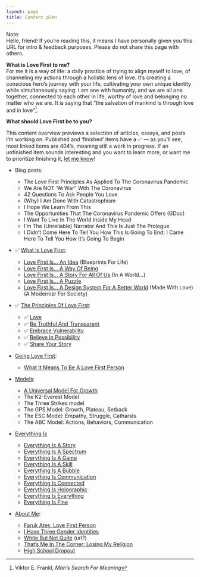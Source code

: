 ```yaml
---
layout: page
title: Content plan
---
```


<nobr>Note:</nobr>  
Hello, friend! If you’re reading this, it means I have personally given you this URL for intro & feedback purposes<!-- or you’re looking under the hood in my repository -->. Please do not share this page with others.

**What is Love First to me?**  
For me it is a way of life: a daily practice of trying to align myself to love, of channeling my actions through a holistic lens of love. It’s creating a conscious hero’s journey with your life, cultivating your own unique identity while simultaneously saying: I am one with humanity, and we are all one together, connected to each other in life, worthy of love and belonging no matter who we are. It is saying that “the salvation of mankind is through love and in love”[^1].

**What should Love First be to you?**


This content overview previews a selection of articles, essays, and posts I’m working on. Published and ‘finished’ items have a ✅ — as you’ll see, most linked items are 404’s, meaning still a work in progress. If an unfinished item sounds interesting and you want to learn more, or want me to prioritize finishing it, [let me know](/contact/)!

* Blog posts:
	- The Love First Principles As Applied To The Coronavirus Pandemic
	- We Are NOT “At War” With The Coronavirus
	- 42 Questions To Ask People You Love
	- (Why) I Am Done With Catastrophism
	- I Hope We Learn From This
	- The Opportunities That The Coronavirus Pandemic Offers (GDoc)
	- I Want To Live In The World Inside My Head
	- I’m The (Unreliable) Narrator And This Is Just The Prologue
	- I Didn’t Come Here To Tell You How This Is Going To End; I Came Here To Tell You How It’s Going To Begin
* ✅ [What Is Love First](/what-is-love-first):
	- [Love First Is… An Idea](/love-first-is/blueprint) (Blueprints For Life)
	- [Love First Is… A Way Of Being](/love-first-is/ontology)
	- [Love First Is… A Story For All Of Us](/love-first-is/storytelling) (In A World…)
	- [Love First Is… A Puzzle](/love-first-is/games)
	- [Love First Is… A Design System For A Better World](/love-first-is/design-systems) (Made With Love) <span class="post-meta">(A Modernizr For Society)</span>
* ✅ [The Principles Of Love First](/principles/):
	- ✅ [Love](/principles/love)
	- ✅ [Be Truthful And Transparent](/principles/be-truthful-and-transparent)
	- ✅ [Embrace Vulnerability](/principles/embrace-vulnerability)
	- ✅ [Believe In Possibility](/principles/believe-in-possibility)
	- ✅ [Share Your Story](/principles/share-your-story)
* [Going Love First](/practices/):
	- [What It Means To Be A Love First Person](/practices/be-a-love-first-person)

* [Models](/models/):
	- [A Universal Model For Growth](/models/universal-growth-model)
	- The K2-Everest Model
	- The Three Strikes model
	- The GPS Model: Growth, Plateau, Setback
	- The ESC Model: Empathy, Struggle, Catharsis
	- The ABC Model: Actions, Behaviors, Communication
* [Everything Is](/everything-is/)
	- [Everything Is A Story](/everything-is/a-story)
	- [Everything Is A Spectrum ](/everything-is/a-spectrum)
	- [Everything Is A Game](/everything-is/a-game)
	- [Everything Is A Skill](/everything-is/a-skill)
	- [Everything Is A Bubble](/everything-is/a-bubble)
	- [Everything Is Communication](/everything-is/communication)
	- [Everything Is Connected](/everything-is/connected)
	- [Everything Is Holographic](/everything-is/holographic)
	- [Everything Is Everything](/everything-is/everything)
	- [Everything Is Fine](/everything-is/fine)
* [About Me](/about/):
	- [Faruk Ateş: Love First Person](/about/faruk)
	- [I Have Three Gender Identities](/about/faruk/gender-identities)
	- [White But Not Quite](/about/faruk/race) (url?)
	- [That’s Me In The Corner: Losing My Religion](/about/faruk/religion)
	- [High School Dropout](about/faruk/education)

[^1]: Viktor E. Frankl, <cite>Man’s Search For Meaning</cite>
